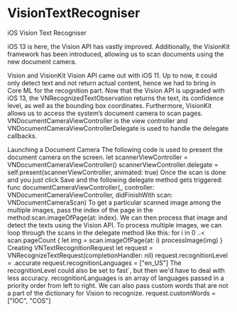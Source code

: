 # VisionTextRecogniser
iOS Vision Text Recogniser

iOS 13 is here, the Vision API has vastly improved. Additionally, the VisionKit framework has been introduced, allowing us to scan documents using the new document camera.

Vision and VisionKit
Vision API came out with iOS 11. Up to now, it could only detect text and not return actual content, hence we had to bring in Core ML for the recognition part.
Now that the Vision API is upgraded with iOS 13, the VNRecognizedTextObservation returns the text, its confidence level, as well as the bounding box coordinates. Furthermore, VisionKit allows us to access the system’s document camera to scan pages.
VNDocumentCameraViewController is the view controller and VNDocumentCameraViewControllerDelegate is used to handle the delegate callbacks.

Launching a Document Camera
The following code is used to present the document camera on the screen.
let scannerViewController = VNDocumentCameraViewController() scannerViewController.delegate = self.present(scannerViewController, animated: true)
Once the scan is done and you just click Save and the following delegate method gets triggered:
func documentCameraViewController(_ controller: VNDocumentCameraViewController, didFinishWith scan: VNDocumentCameraScan)
To get a particular scanned image among the multiple images, pass the index of the page in the method:scan.imageOfPage(at: index).
We can then process that image and detect the texts using the Vision API.
To process multiple images, we can loop through the scans in the delegate method like this:
for i in 0 ..< scan.pageCount 
{ 
   let img = scan.imageOfPage(at: i) 
   processImage(img) 
}
Creating VNTextRecognitionRequest
let request = VNRecognizeTextRequest(completionHandler: nil) request.recognitionLevel = .accurate request.recognitionLanguages = ["en_US"]
The recognitionLevel could also be set to fast`, but then we'd have to deal with less accuracy.
recognitionLanguages is an array of languages passed in a priority order from left to right. We can also pass custom words that are not a part of the dictionary for Vision to recognize.
request.customWords = ["IOC", "COS"]
